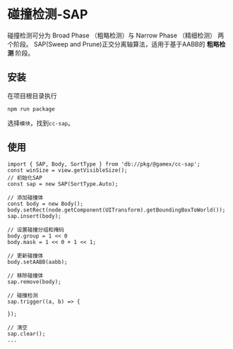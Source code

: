 # 碰撞检测-SAP

碰撞检测可分为 Broad Phase （粗略检测）与 Narrow Phase （精细检测） 两个阶段。
SAP(Sweep and Prune)正交分离轴算法，适用于基于AABB的 **粗略检测** 阶段。

## 安装

在项目根目录执行
```Shell
npm run package
```

选择```模块```，找到```cc-sap```。

## 使用

```TS
import { SAP, Body, SortType } from 'db://pkg/@gamex/cc-sap';
const winSize = view.getVisibleSize();
// 初始化SAP
const sap = new SAP(SortType.Auto);

// 添加碰撞体
const body = new Body();
body.setRect(node.getComponent(UITransform).getBoundingBoxToWorld());
sap.insert(body);

// 设置碰撞分组和掩码
body.group = 1 << 0
body.mask = 1 << 0 + 1 << 1;

// 更新碰撞体
body.setAABB(aabb);

// 移除碰撞体
sap.remove(body);

// 碰撞检测
sap.trigger((a, b) => {

});

// 清空
sap.clear();
...
```
